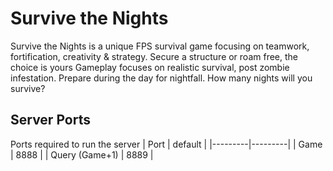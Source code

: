 # Survive the Nights

Survive the Nights is a unique FPS survival game focusing on teamwork, fortification, creativity & strategy. Secure a structure or roam free, the choice is yours Gameplay focuses on realistic survival, post zombie infestation. Prepare during the day for nightfall. How many nights will you survive? 

## Server Ports

Ports required to run the server
| Port    | default |
|---------|---------|
| Game    | 8888    |
| Query (Game+1)   | 8889   |
